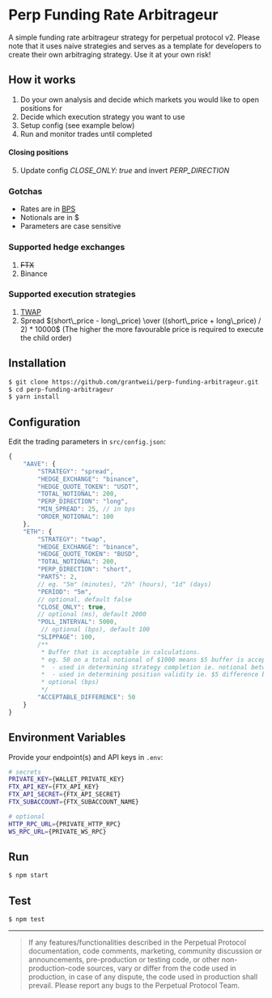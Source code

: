 # Perp Funding Rate Arbitrageur

A simple funding rate arbitrageur strategy for perpetual protocol v2. Please note that it uses naive strategies and serves as a template for developers to create their own arbitraging strategy. Use it at your own risk!

## How it works

1. Do your own analysis and decide which markets you would like to open positions for
2. Decide which execution strategy you want to use
3. Setup config (see example below)
4. Run and monitor trades until completed
#### Closing positions
5. Update config *CLOSE_ONLY: true* and invert *PERP_DIRECTION*

### Gotchas
- Rates are in [BPS](https://www.investopedia.com/terms/b/basispoint.asp)
- Notionals are in $
- Parameters are case sensitive

### Supported hedge exchanges
1. ~~FTX~~
2. Binance

### Supported execution strategies
1. [TWAP](https://river.com/learn/terms/t/time-weighted-average-price-twap/#:~:text=An%20asset's%20time%2Dweighted%20average,over%20a%20specified%20time%20period.)
2. Spread $(short\_price - long\_price) \over ((short\_price + long\_price) / 2) * 10000$ (The higher the more favourable price is required to execute the child order)

## Installation

```bash
$ git clone https://github.com/grantweii/perp-funding-arbitrageur.git
$ cd perp-funding-arbitrageur
$ yarn install
```

## Configuration

Edit the trading parameters in `src/config.json`:

```javascript
{
    "AAVE": {
        "STRATEGY": "spread",
        "HEDGE_EXCHANGE": "binance",
        "HEDGE_QUOTE_TOKEN": "USDT",
        "TOTAL_NOTIONAL": 200,
        "PERP_DIRECTION": "long",
        "MIN_SPREAD": 25, // in bps
        "ORDER_NOTIONAL": 100
    },
    "ETH": {
        "STRATEGY": "twap",
        "HEDGE_EXCHANGE": "binance",
        "HEDGE_QUOTE_TOKEN": "BUSD",
        "TOTAL_NOTIONAL": 200,
        "PERP_DIRECTION": "short",
        "PARTS": 2,
        // eg. "5m" (minutes), "2h" (hours), "1d" (days)
        "PERIOD": "5m",
        // optional, default false
        "CLOSE_ONLY": true,
        // optional (ms), default 2000
        "POLL_INTERVAL": 5000,
         // optional (bps), default 100
        "SLIPPAGE": 100,
        /**
         * Buffer that is acceptable in calculations.
         * eg. 50 on a total notional of $1000 means $5 buffer is acceptable.
         *  - used in determining strategy completion ie. notional between $995 and $1005 will be considered complete when OPENING
         *  - used in determining position validity ie. $5 difference between hedge notional and perp notional is still considered valid
         * optional (bps)
         */
        "ACCEPTABLE_DIFFERENCE": 50
    }
}
```

## Environment Variables

Provide your endpoint(s) and API keys in `.env`:

```bash
# secrets
PRIVATE_KEY={WALLET_PRIVATE_KEY}
FTX_API_KEY={FTX_API_KEY}
FTX_API_SECRET={FTX_API_SECRET}
FTX_SUBACCOUNT={FTX_SUBACCOUNT_NAME}

# optional
HTTP_RPC_URL={PRIVATE_HTTP_RPC}
WS_RPC_URL={PRIVATE_WS_RPC}
```

## Run

```bash
$ npm start
```

## Test

```bash
$ npm test
```

---

> If any features/functionalities described in the Perpetual Protocol documentation, code comments, marketing, community discussion or announcements, pre-production or testing code, or other non-production-code sources, vary or differ from the code used in production, in case of any dispute, the code used in production shall prevail. Please report any bugs to the Perpetual Protocol Team.